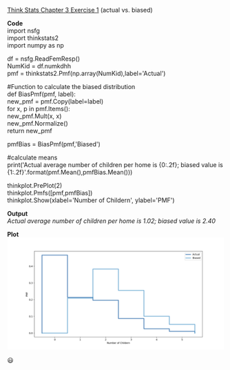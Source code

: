 [Think Stats Chapter 3 Exercise 1](http://greenteapress.com/thinkstats2/html/thinkstats2004.html#toc31) (actual vs. biased)

>> 

**Code**  
import nsfg  
import thinkstats2  
import numpy as np  

df = nsfg.ReadFemResp()  
NumKid = df.numkdhh  
pmf = thinkstats2.Pmf(np.array(NumKid),label='Actual')  

#Function to calculate the biased distribution  
def BiasPmf(pmf, label):  
    new_pmf = pmf.Copy(label=label)  
    for x, p in pmf.Items():  
        new_pmf.Mult(x, x)  
    new_pmf.Normalize()  
    return new_pmf  

pmfBias = BiasPmf(pmf,'Biased')  

#calculate means  
print('Actual average number of children per home is {0:.2f}; biased value is {1:.2f}'.format(pmf.Mean(),pmfBias.Mean()))
  
thinkplot.PrePlot(2)  
thinkplot.Pmfs([pmf,pmfBias])  
thinkplot.Show(xlabel='Number of Childern', ylabel='PMF')  

**Output**  
*Actual average number of children per home is 1.02; biased value is 2.40*  

**Plot**  
![plot](/statistics/Figure_C3E1.png)  

:smiley: